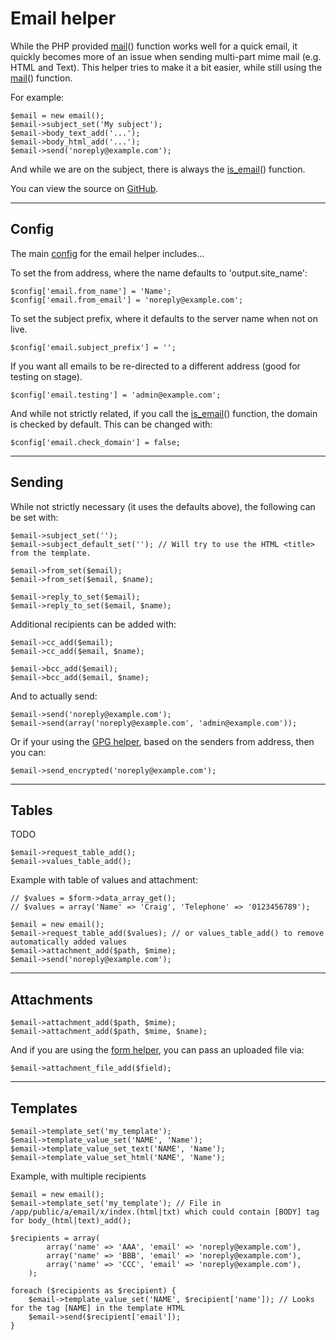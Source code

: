 
# Email helper

While the PHP provided [mail](http://www.php.net/mail)() function works well for a quick email, it quickly becomes more of an issue when sending multi-part mime mail (e.g. HTML and Text). This helper tries to make it a bit easier, while still using the [mail](http://www.php.net/mail)() function.

For example:

	$email = new email();
	$email->subject_set('My subject');
	$email->body_text_add('...');
	$email->body_html_add('...');
	$email->send('noreply@example.com');

And while we are on the subject, there is always the [is_email](../../doc/system/functions.md)() function.

You can view the source on [GitHub](https://github.com/craigfrancis/framework/blob/master/framework/0.1/library/class/email.php).

---

## Config

The main [config](../../doc/setup/config.md) for the email helper includes...

To set the from address, where the name defaults to 'output.site_name':

	$config['email.from_name'] = 'Name';
	$config['email.from_email'] = 'noreply@example.com';

To set the subject prefix, where it defaults to the server name when not on live.

	$config['email.subject_prefix'] = '';

If you want all emails to be re-directed to a different address (good for testing on stage).

	$config['email.testing'] = 'admin@example.com';

And while not strictly related, if you call the [is_email](../../doc/system/functions.md)() function, the domain is checked by default. This can be changed with:

	$config['email.check_domain'] = false;

---

## Sending

While not strictly necessary (it uses the defaults above), the following can be set with:

	$email->subject_set('');
	$email->subject_default_set(''); // Will try to use the HTML <title> from the template.

	$email->from_set($email);
	$email->from_set($email, $name);

	$email->reply_to_set($email);
	$email->reply_to_set($email, $name);

Additional recipients can be added with:

	$email->cc_add($email);
	$email->cc_add($email, $name);

	$email->bcc_add($email);
	$email->bcc_add($email, $name);

And to actually send:

	$email->send('noreply@example.com');
	$email->send(array('noreply@example.com', 'admin@example.com'));

Or if your using the [GPG helper](../../doc/helpers/gpg.md), based on the senders from address, then you can:

	$email->send_encrypted('noreply@example.com');

---

## Tables

TODO

	$email->request_table_add();
	$email->values_table_add();

Example with table of values and attachment:

	// $values = $form->data_array_get();
	// $values = array('Name' => 'Craig', 'Telephone' => '0123456789');

	$email = new email();
	$email->request_table_add($values); // or values_table_add() to remove automatically added values
	$email->attachment_add($path, $mime);
	$email->send('noreply@example.com');

---

## Attachments

	$email->attachment_add($path, $mime);
	$email->attachment_add($path, $mime, $name);

And if you are using the [form helper](../../doc/helpers/form.md), you can pass an uploaded file via:

	$email->attachment_file_add($field);

---

## Templates

	$email->template_set('my_template');
	$email->template_value_set('NAME', 'Name');
	$email->template_value_set_text('NAME', 'Name');
	$email->template_value_set_html('NAME', 'Name');

Example, with multiple recipients

	$email = new email();
	$email->template_set('my_template'); // File in /app/public/a/email/x/index.(html|txt) which could contain [BODY] tag for body_(html|text)_add();

	$recipients = array(
			array('name' => 'AAA', 'email' => 'noreply@example.com'),
			array('name' => 'BBB', 'email' => 'noreply@example.com'),
			array('name' => 'CCC', 'email' => 'noreply@example.com'),
		);

	foreach ($recipients as $recipient) {
		$email->template_value_set('NAME', $recipient['name']); // Looks for the tag [NAME] in the template HTML
		$email->send($recipient['email']);
	}

